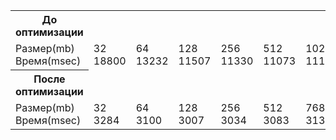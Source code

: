 <table>
  <tr>
    <th>До оптимизации</th>
  </tr>
  <tr>
    <td>Размер(mb)<br>Время(msec)</td>
    <td>32<br>18800</td>
    <td>64<br>13232</td>
    <td>128<br>11507</td>
    <td>256<br>11330</td>
    <td>512<br>11073</td>
    <td>1024<br>11130</td>
    <td>2048<br>11894</td>
    <td>2304<br>20251</td>
    <td>2560<br>35504</td>
  </tr>
<tr>
    <th>После оптимизации</th>
  </tr>
  <tr>
    <td>Размер(mb)<br>Время(msec)</td>
    <td>32<br>3284</td>
    <td>64<br>3100</td>
    <td>128<br>3007</td>
    <td>256<br>3034</td>
    <td>512<br>3083</td>
    <td>768<br>3133</td>
    <td>896<br>3144</td>
    <td>1024<br>3180</td>
    <td>2048<br>3458</td>
    <td>2560<br>4821</td>
  </tr>
</table>
